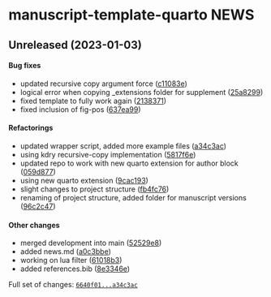 # manuscript-template-quarto NEWS

## Unreleased (2023-01-03)

#### Bug fixes

-   updated recursive copy argument force
    ([c11083e](https://github.com/kapsner/manuscript-template-quarto/tree/c11083e26fdaef8d9bed00b7229bb318b163d6a1))
-   logical error when copying \_extensions folder for supplement
    ([25a8299](https://github.com/kapsner/manuscript-template-quarto/tree/25a82998a057a6156fd58f60aefbde9dd95ff63a))
-   fixed template to fully work again
    ([2138371](https://github.com/kapsner/manuscript-template-quarto/tree/2138371cbd3ec41a015b0a0ebefb7e17d73fc7a6))
-   fixed inclusion of fig-pos
    ([637ea99](https://github.com/kapsner/manuscript-template-quarto/tree/637ea997b303bcc257bd7319cb06bfb0be2c5523))

#### Refactorings

-   updated wrapper script, added more example files
    ([a34c3ac](https://github.com/kapsner/manuscript-template-quarto/tree/a34c3ac3a17ddb25c799a8c0c290b541a8d00f8e))
-   using kdry recursive-copy implementation
    ([5817f6e](https://github.com/kapsner/manuscript-template-quarto/tree/5817f6e0f0c8a2dbdfc4d3a8bd21ee3d136f45bb))
-   updated repo to work with new quarto extension for author block
    ([059d877](https://github.com/kapsner/manuscript-template-quarto/tree/059d877a40d62845dc4cafd8cd8fb608aafe18cd))
-   using new quarto extension
    ([9cac193](https://github.com/kapsner/manuscript-template-quarto/tree/9cac193080038806f8f5deb371c0f2efacb497e8))
-   slight changes to project structure
    ([fb4fc76](https://github.com/kapsner/manuscript-template-quarto/tree/fb4fc76b0457cee66e182f2c3e634c78235c8f9f))
-   renaming of project structure, added folder for manuscript versions
    ([96c2c47](https://github.com/kapsner/manuscript-template-quarto/tree/96c2c47880efc96c6073ac189d48cffb436e28d5))

#### Other changes

-   merged development into main
    ([52529e8](https://github.com/kapsner/manuscript-template-quarto/tree/52529e8cd1a1cbc3b27dbd4c9578cc233aa1062c))
-   added news.md
    ([a0c3bbe](https://github.com/kapsner/manuscript-template-quarto/tree/a0c3bbe58459a93be2526977e218ed6eb0a95060))
-   working on lua filter
    ([61018b3](https://github.com/kapsner/manuscript-template-quarto/tree/61018b3a31a17a6893f8ca233f51c95587a31978))
-   added references.bib
    ([8e3346e](https://github.com/kapsner/manuscript-template-quarto/tree/8e3346e22562d28c42327dd790f6ab3cf73f424f))

Full set of changes:
[`6640f01...a34c3ac`](https://github.com/kapsner/manuscript-template-quarto/compare/6640f01...a34c3ac)
